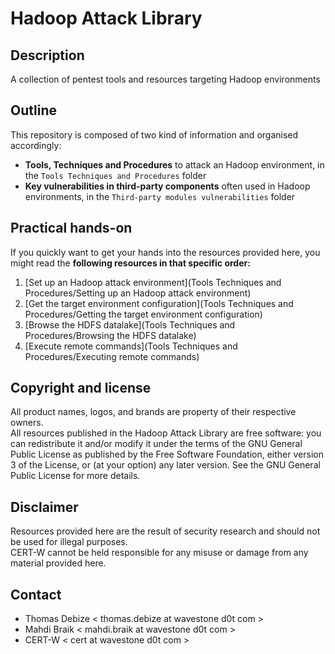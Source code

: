 Hadoop Attack Library
=====================

Description
-----------
A collection of pentest tools and resources targeting Hadoop environments

Outline
-------
This repository is composed of two kind of information and organised accordingly:
* **Tools, Techniques and Procedures** to attack an Hadoop environment, in the `Tools Techniques and Procedures` folder
* **Key vulnerabilities in third-party components** often used in Hadoop environments, in the `Third-party modules vulnerabilities` folder
  
Practical hands-on
------------------
If you quickly want to get your hands into the resources provided here, you might read the **following resources in that specific order:**  
1. [Set up an Hadoop attack environment](Tools Techniques and Procedures/Setting up an Hadoop attack environment)  
2. [Get the target environment configuration](Tools Techniques and Procedures/Getting the target environment configuration)  
3. [Browse the HDFS datalake](Tools Techniques and Procedures/Browsing the HDFS datalake)  
4. [Execute remote commands](Tools Techniques and Procedures/Executing remote commands)  
  
Copyright and license
---------------------
All product names, logos, and brands are property of their respective owners.  
All resources published in the Hadoop Attack Library are free software: you can redistribute it and/or modify it under the terms of the GNU General Public License as published by the Free Software Foundation, either version 3 of the License, or (at your option) any later version.
See the GNU General Public License for more details.
  
Disclaimer
----------
Resources provided here are the result of security research and should not be used for illegal purposes.  
CERT-W cannot be held responsible for any misuse or damage from any material provided here.
  
Contact
-------
* Thomas Debize < thomas.debize at wavestone d0t com >
* Mahdi Braik < mahdi.braik at wavestone d0t com >
* CERT-W < cert at wavestone d0t com >